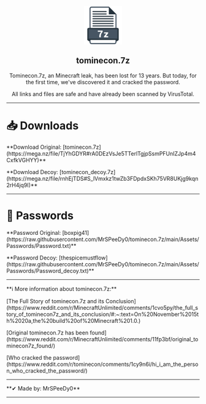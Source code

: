 <p align="center">
  <img width="100px" src="https://github.com/MrSPeeDy0/tominecon.7z/blob/main/Assets/Photos/7z.png?raw=true" align="center" alt="tomineconzip.7z" />
  <h2 align="center">&#116;&#111;&#109;&#105;&#110;&#101;&#99;&#111;&#110;&#46;&#55;&#122;</h2>
  <p align="center">&#84;&#111;&#109;&#105;&#110;&#101;&#99;&#111;&#110;&#46;&#55;&#122;&#44;&#32;&#97;&#110;&#32;&#77;&#105;&#110;&#101;&#99;&#114;&#97;&#102;&#116;&#32;&#108;&#101;&#97;&#107;&#44;&#32;&#104;&#97;&#115;&#32;&#98;&#101;&#101;&#110;&#32;&#108;&#111;&#115;&#116;&#32;&#102;&#111;&#114;&#32;&#49;&#51;&#32;&#121;&#101;&#97;&#114;&#115;&#46;&#32;&#66;&#117;&#116;&#32;&#116;&#111;&#100;&#97;&#121;&#44;&#32;&#102;&#111;&#114;&#32;&#116;&#104;&#101;&#32;&#102;&#105;&#114;&#115;&#116;&#32;&#116;&#105;&#109;&#101;&#44;&#32;&#119;&#101;&#39;&#118;&#101;&#32;&#100;&#105;&#115;&#99;&#111;&#118;&#101;&#114;&#101;&#100;&#32;&#105;&#116;&#32;&#97;&#110;&#100;&#32;&#99;&#114;&#97;&#99;&#107;&#101;&#100;&#32;&#116;&#104;&#101;&#32;&#112;&#97;&#115;&#115;&#119;&#111;&#114;&#100;&#46;</p>
  <p align="center">&#65;&#108;&#108;&#32;&#108;&#105;&#110;&#107;&#115;&#32;&#97;&#110;&#100;&#32;&#102;&#105;&#108;&#101;&#115;&#32;&#97;&#114;&#101;&#32;&#115;&#97;&#102;&#101;&#32;&#97;&#110;&#100;&#32;&#104;&#97;&#118;&#101;&#32;&#97;&#108;&#114;&#101;&#97;&#100;&#121;&#32;&#98;&#101;&#101;&#110;&#32;&#115;&#99;&#97;&#110;&#110;&#101;&#100;&#32;&#98;&#121;&#32;&#86;&#105;&#114;&#117;&#115;&#84;&#111;&#116;&#97;&#108;&#46;</p>
  <p align="center">

___
# &#128229;&#32;&#68;&#111;&#119;&#110;&#108;&#111;&#97;&#100;&#115;
  &#42;&#42;&#68;&#111;&#119;&#110;&#108;&#111;&#97;&#100;&#32;&#79;&#114;&#105;&#103;&#105;&#110;&#97;&#108;&#58;&#32;&#91;&#116;&#111;&#109;&#105;&#110;&#101;&#99;&#111;&#110;&#46;&#55;&#122;&#93;&#40;&#104;&#116;&#116;&#112;&#115;&#58;&#47;&#47;&#109;&#101;&#103;&#97;&#46;&#110;&#122;&#47;&#102;&#105;&#108;&#101;&#47;&#84;&#106;&#89;&#104;&#71;&#68;&#89;&#82;&#35;&#114;&#65;&#48;&#68;&#69;&#122;&#86;&#115;&#74;&#101;&#53;&#84;&#84;&#101;&#114;&#108;&#84;&#103;&#106;&#112;&#83;&#115;&#109;&#80;&#70;&#85;&#110;&#73;&#90;&#74;&#112;&#52;&#109;&#52;&#67;&#120;&#102;&#107;&#86;&#71;&#72;&#89;&#89;&#41;&#42;&#42;

 &#42;&#42;&#68;&#111;&#119;&#110;&#108;&#111;&#97;&#100;&#32;&#68;&#101;&#99;&#111;&#121;&#58;&#32;&#91;&#116;&#111;&#109;&#105;&#110;&#101;&#99;&#111;&#110;&#95;&#100;&#101;&#99;&#111;&#121;&#46;&#55;&#122;&#93;&#40;&#104;&#116;&#116;&#112;&#115;&#58;&#47;&#47;&#109;&#101;&#103;&#97;&#46;&#110;&#122;&#47;&#102;&#105;&#108;&#101;&#47;&#114;&#110;&#104;&#69;&#106;&#84;&#68;&#83;&#35;&#83;&#95;&#108;&#86;&#109;&#120;&#107;&#122;&#49;&#116;&#119;&#90;&#98;&#51;&#70;&#68;&#112;&#100;&#120;&#83;&#75;&#104;&#55;&#53;&#86;&#82;&#56;&#85;&#75;&#106;&#103;&#57;&#107;&#113;&#110;&#50;&#114;&#72;&#52;&#106;&#113;&#57;&#73;&#41;&#42;&#42;
___
# &#128273;&#32;&#80;&#97;&#115;&#115;&#119;&#111;&#114;&#100;&#115;
  &#42;&#42;&#80;&#97;&#115;&#115;&#119;&#111;&#114;&#100;&#32;&#79;&#114;&#105;&#103;&#105;&#110;&#97;&#108;&#58;&#32;&#91;&#98;&#111;&#120;&#112;&#105;&#103;&#52;&#49;&#93;&#40;&#104;&#116;&#116;&#112;&#115;&#58;&#47;&#47;&#114;&#97;&#119;&#46;&#103;&#105;&#116;&#104;&#117;&#98;&#117;&#115;&#101;&#114;&#99;&#111;&#110;&#116;&#101;&#110;&#116;&#46;&#99;&#111;&#109;&#47;&#77;&#114;&#83;&#80;&#101;&#101;&#68;&#121;&#48;&#47;&#116;&#111;&#109;&#105;&#110;&#101;&#99;&#111;&#110;&#46;&#55;&#122;&#47;&#109;&#97;&#105;&#110;&#47;&#65;&#115;&#115;&#101;&#116;&#115;&#47;&#80;&#97;&#115;&#115;&#119;&#111;&#114;&#100;&#115;&#47;&#80;&#97;&#115;&#115;&#119;&#111;&#114;&#100;&#46;&#116;&#120;&#116;&#41;&#42;&#42;

 &#32; &#42;&#42;&#80;&#97;&#115;&#115;&#119;&#111;&#114;&#100;&#32;&#68;&#101;&#99;&#111;&#121;&#58;&#32;&#91;&#116;&#104;&#101;&#115;&#112;&#105;&#99;&#101;&#109;&#117;&#115;&#116;&#102;&#108;&#111;&#119;&#93;&#40;&#104;&#116;&#116;&#112;&#115;&#58;&#47;&#47;&#114;&#97;&#119;&#46;&#103;&#105;&#116;&#104;&#117;&#98;&#117;&#115;&#101;&#114;&#99;&#111;&#110;&#116;&#101;&#110;&#116;&#46;&#99;&#111;&#109;&#47;&#77;&#114;&#83;&#80;&#101;&#101;&#68;&#121;&#48;&#47;&#116;&#111;&#109;&#105;&#110;&#101;&#99;&#111;&#110;&#46;&#55;&#122;&#47;&#109;&#97;&#105;&#110;&#47;&#65;&#115;&#115;&#101;&#116;&#115;&#47;&#80;&#97;&#115;&#115;&#119;&#111;&#114;&#100;&#115;&#47;&#80;&#97;&#115;&#115;&#119;&#111;&#114;&#100;&#95;&#100;&#101;&#99;&#111;&#121;&#46;&#116;&#120;&#116;&#41;&#42;&#42;
___

&#42;&#42;&#8505;&#32;&#77;&#111;&#114;&#101;&#32;&#105;&#110;&#102;&#111;&#114;&#109;&#97;&#116;&#105;&#111;&#110;&#32;&#97;&#98;&#111;&#117;&#116;&#32;&#116;&#111;&#109;&#105;&#110;&#101;&#99;&#111;&#110;&#46;&#55;&#122;&#58;&#42;&#42;
  
&#32; &#91;&#84;&#104;&#101;&#32;&#70;&#117;&#108;&#108;&#32;&#83;&#116;&#111;&#114;&#121;&#32;&#111;&#102;&#32;&#116;&#111;&#109;&#105;&#110;&#101;&#99;&#111;&#110;&#46;&#55;&#122;&#32;&#97;&#110;&#100;&#32;&#105;&#116;&#115;&#32;&#67;&#111;&#110;&#99;&#108;&#117;&#115;&#105;&#111;&#110;&#93;&#40;&#104;&#116;&#116;&#112;&#115;&#58;&#47;&#47;&#119;&#119;&#119;&#46;&#114;&#101;&#100;&#100;&#105;&#116;&#46;&#99;&#111;&#109;&#47;&#114;&#47;&#77;&#105;&#110;&#101;&#99;&#114;&#97;&#102;&#116;&#85;&#110;&#108;&#105;&#109;&#105;&#116;&#101;&#100;&#47;&#99;&#111;&#109;&#109;&#101;&#110;&#116;&#115;&#47;&#49;&#99;&#118;&#111;&#53;&#112;&#121;&#47;&#116;&#104;&#101;&#95;&#102;&#117;&#108;&#108;&#95;&#115;&#116;&#111;&#114;&#121;&#95;&#111;&#102;&#95;&#116;&#111;&#109;&#105;&#110;&#101;&#99;&#111;&#110;&#55;&#122;&#95;&#97;&#110;&#100;&#95;&#105;&#116;&#115;&#95;&#99;&#111;&#110;&#99;&#108;&#117;&#115;&#105;&#111;&#110;&#47;&#35;&#58;&#126;&#58;&#116;&#101;&#120;&#116;&#61;&#79;&#110;&#37;&#50;&#48;&#78;&#111;&#118;&#101;&#109;&#98;&#101;&#114;&#37;&#50;&#48;&#49;&#53;&#116;&#104;&#37;&#50;&#48;&#50;&#48;&#97;&#44;&#116;&#104;&#101;&#37;&#50;&#48;&#98;&#117;&#105;&#108;&#100;&#37;&#50;&#48;&#111;&#102;&#37;&#50;&#48;&#77;&#105;&#110;&#101;&#99;&#114;&#97;&#102;&#116;&#37;&#50;&#48;&#49;&#46;&#48;&#46;&#41;
  
&#32; &#91;&#79;&#114;&#105;&#103;&#105;&#110;&#97;&#108;&#32;&#116;&#111;&#109;&#105;&#110;&#101;&#99;&#111;&#110;&#46;&#55;&#122;&#32;&#104;&#97;&#115;&#32;&#98;&#101;&#101;&#110;&#32;&#102;&#111;&#117;&#110;&#100;&#93;&#40;&#104;&#116;&#116;&#112;&#115;&#58;&#47;&#47;&#119;&#119;&#119;&#46;&#114;&#101;&#100;&#100;&#105;&#116;&#46;&#99;&#111;&#109;&#47;&#114;&#47;&#77;&#105;&#110;&#101;&#99;&#114;&#97;&#102;&#116;&#85;&#110;&#108;&#105;&#109;&#105;&#116;&#101;&#100;&#47;&#99;&#111;&#109;&#109;&#101;&#110;&#116;&#115;&#47;&#49;&#49;&#102;&#112;&#51;&#98;&#102;&#47;&#111;&#114;&#105;&#103;&#105;&#110;&#97;&#108;&#95;&#116;&#111;&#109;&#105;&#110;&#101;&#99;&#111;&#110;&#55;&#122;&#95;&#102;&#111;&#117;&#110;&#100;&#47;&#41;
  
&#32; &#91;&#87;&#104;&#111;&#32;&#99;&#114;&#97;&#99;&#107;&#101;&#100;&#32;&#116;&#104;&#101;&#32;&#112;&#97;&#115;&#115;&#119;&#111;&#114;&#100;&#93;&#40;&#104;&#116;&#116;&#112;&#115;&#58;&#47;&#47;&#119;&#119;&#119;&#46;&#114;&#101;&#100;&#100;&#105;&#116;&#46;&#99;&#111;&#109;&#47;&#114;&#47;&#116;&#111;&#109;&#105;&#110;&#101;&#99;&#111;&#110;&#47;&#99;&#111;&#109;&#109;&#101;&#110;&#116;&#115;&#47;&#49;&#99;&#121;&#57;&#110;&#54;&#105;&#47;&#104;&#105;&#95;&#105;&#95;&#97;&#109;&#95;&#116;&#104;&#101;&#95;&#112;&#101;&#114;&#115;&#111;&#110;&#95;&#119;&#104;&#111;&#95;&#99;&#114;&#97;&#99;&#107;&#101;&#100;&#95;&#116;&#104;&#101;&#95;&#112;&#97;&#115;&#115;&#119;&#111;&#114;&#100;&#47;&#41;
___
&#42;&#42;&#10004;&#32;&#77;&#97;&#100;&#101;&#32;&#98;&#121;&#58;&#32;&#77;&#114;&#83;&#80;&#101;&#101;&#68;&#121;&#48;&#42;&#42;
___
  </p>
</p>
